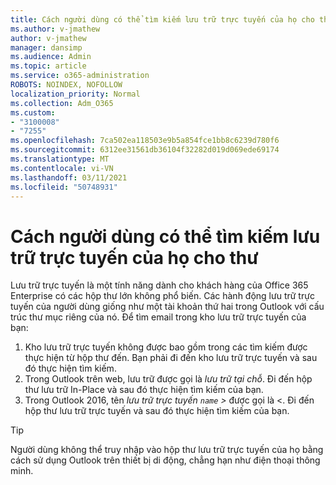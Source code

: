 ```yaml
---
title: Cách người dùng có thể tìm kiếm lưu trữ trực tuyến của họ cho thư
ms.author: v-jmathew
author: v-jmathew
manager: dansimp
ms.audience: Admin
ms.topic: article
ms.service: o365-administration
ROBOTS: NOINDEX, NOFOLLOW
localization_priority: Normal
ms.collection: Adm_O365
ms.custom:
- "3100008"
- "7255"
ms.openlocfilehash: 7ca502ea118503e9b5a854fce1bb8c6239d780f6
ms.sourcegitcommit: 6312ee31561db36104f32282d019d069ede69174
ms.translationtype: MT
ms.contentlocale: vi-VN
ms.lasthandoff: 03/11/2021
ms.locfileid: "50748931"
---
```

# <a name="how-users-can-search-their-online-archive-for-messages"></a>Cách người dùng có thể tìm kiếm lưu trữ trực tuyến của họ cho thư

Lưu trữ trực tuyến là một tính năng dành cho khách hàng của Office 365 Enterprise có các hộp thư lớn không phổ biến. Các hành động lưu trữ trực tuyến của người dùng giống như một tài khoản thứ hai trong Outlook với cấu trúc thư mục riêng của nó. Để tìm email trong kho lưu trữ trực tuyến của bạn:

1. Kho lưu trữ trực tuyến không được bao gồm trong các tìm kiếm được thực hiện từ hộp thư đến. Bạn phải đi đến kho lưu trữ trực tuyến và sau đó thực hiện tìm kiếm.
2. Trong Outlook trên web, lưu trữ được gọi là *lưu trữ tại chỗ*. Đi đến hộp thư lưu trữ In-Place và sau đó thực hiện tìm kiếm của bạn.
3. Trong Outlook 2016, tên *lưu trữ trực tuyến `name` >* được gọi là <. Đi đến hộp thư lưu trữ trực tuyến và sau đó thực hiện tìm kiếm của bạn.

> [!TIP]
> Người dùng không thể truy nhập vào hộp thư lưu trữ trực tuyến của họ bằng cách sử dụng Outlook trên thiết bị di động, chẳng hạn như điện thoại thông minh.
